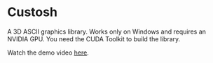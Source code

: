 # Custosh

A 3D ASCII graphics library. Works only on Windows and requires an NVIDIA GPU.
You need the CUDA Toolkit to build the library.

Watch the demo video [here](https://github.com/kdybek/Custosh/blob/main/examples/demo.mp4).
